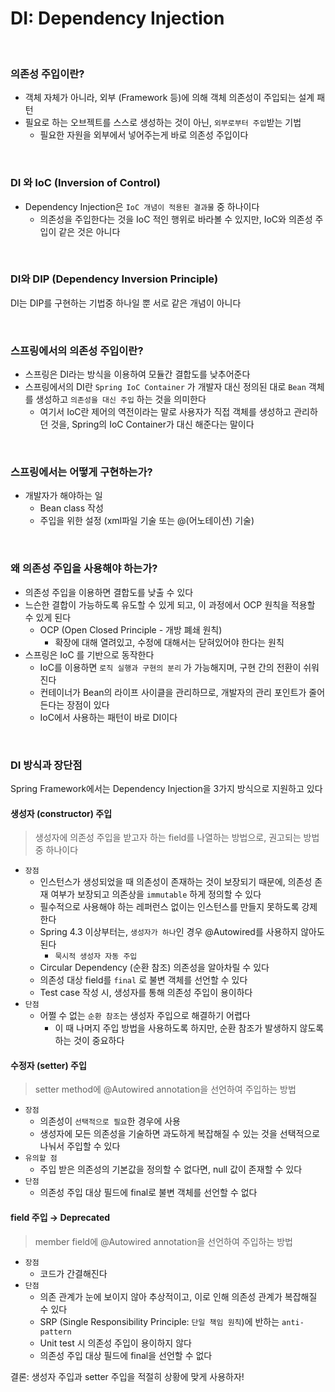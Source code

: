 # DI: Dependency Injection

<br>

### 의존성 주입이란?

- 객체 자체가 아니라, 외부 (Framework 등)에 의해 객체 의존성이 주입되는 설계 패턴
- 필요로 하는 오브젝트를 스스로 생성하는 것이 아닌, `외부로부터 주입`받는 기법
  - 필요한 자원을 외부에서 넣어주는게 바로 의존성 주입이다

<br/>

### DI 와 IoC (Inversion of Control)

- Dependency Injection은 `IoC 개념이 적용된 결과물` 중 하나이다
  - 의존성을 주입한다는 것을 IoC 적인 행위로 바라볼 수 있지만, IoC와 의존성 주입이 같은 것은 아니다

<br/>

### DI와 DIP (Dependency Inversion Principle)

DI는 DIP를 구현하는 기법중 하나일 뿐 서로 같은 개념이 아니다

<br/>

### 스프링에서의 의존성 주입이란?

- 스프링은 DI라는 방식을 이용하여 모듈간 결합도를 낮추어준다
- 스프링에서의 DI란 `Spring IoC Container` 가 개발자 대신 정의된 대로 `Bean` 객체를 생성하고 `의존성을 대신 주입`  하는 것을 의미한다
  - 여기서 IoC란 제어의 역전이라는 말로 사용자가 직접 객체를 생성하고 관리하던 것을, Spring의 IoC Container가 대신 해준다는 말이다

<br/>

### 스프링에서는 어떻게 구현하는가?

- 개발자가 해야하는 일
  - Bean class 작성
  - 주입을 위한 설정 (xml파일 기술 또는 @(어노테이션) 기술)

<br/>

### 왜 의존성 주입을 사용해야 하는가?

- 의존성 주입을 이용하면 결합도를 낮출 수 있다
- 느슨한 결합이 가능하도록 유도할 수 있게 되고, 이 과정에서 OCP 원칙을 적용할 수 있게 된다
  - OCP (Open Closed Principle - 개방 폐쇄 원칙)
    - 확장에 대해 열려있고, 수정에 대해서는 닫혀있어야 한다는 원칙
- 스프링은 IoC 를 기반으로 동작한다
  - IoC를 이용하면 `로직 실행과 구현의 분리` 가 가능해지며, 구현 간의 전환이 쉬워진다
  - 컨테이너가 Bean의 라이프 사이클을 관리하므로, 개발자의 관리 포인트가 줄어든다는 장점이 있다
  - IoC에서 사용하는 패턴이 바로 DI이다

<br/>

### DI 방식과 장단점

Spring Framework에서는 Dependency Injection을 3가지 방식으로 지원하고 있다

#### 생성자 (constructor) 주입

> 생성자에 의존성 주입을 받고자 하는 field를 나열하는 방법으로, 권고되는 방법 중 하나이다

- `장점`
  - 인스턴스가 생성되었을 때 의존성이 존재하는 것이 보장되기 때문에, 의존성 존재 여부가 보장되고 의존상을 `immutable` 하게 정의할 수 있다
  - 필수적으로 사용해야 하는 레퍼런스 없이는 인스턴스를 만들지 못하도록 강제한다
  - Spring 4.3 이상부터는, `생성자가 하나`인 경우 @Autowired를 사용하지 않아도 된다
    - `묵시적 생성자 자동 주입`
  - Circular Dependency (순환 참조) 의존성을 알아차릴 수 있다
  - 의존성 대상 field를 `final` 로 불변 객체를 선언할 수 있다
  - Test case 작성 시, 생성자를 통해 의존성 주입이 용이하다
- `단점`
  - 어쩔 수 없는 `순환 참조`는 생성자 주입으로 해결하기 어렵다
    - 이 때 나머지 주입 방법을 사용하도록 하지만, 순환 참조가 발생하지 않도록 하는 것이 중요하다

#### 수정자 (setter) 주입

> setter method에 @Autowired annotation을 선언하여 주입하는 방법

- `장점`
  - 의존성이 `선택적으로 필요`한 경우에 사용
  - 생성자에 모든 의존성을 기술하면 과도하게 복잡해질 수 있는 것을 선택적으로 나눠서 주입할 수 있다
- `유의할 점`
  - 주입 받은 의존성의 기본값을 정의할 수 없다면, null 값이 존재할 수 있다
- `단점`
  - 의존성 주입 대상 필드에 final로 불변 객체를 선언할 수 없다

#### field 주입 → Deprecated

> member field에 @Autowired annotation을 선언하여 주입하는 방법

- `장점`
  - 코드가 간결해진다
- `단점`
  - 의존 관계가 눈에 보이지 않아 추상적이고, 이로 인해 의존성 관계가 복잡해질 수 있다
  - SRP (Single Responsibility Principle: `단일 책임 원칙`)에 반하는 `anti-pattern`
  - Unit test 시 의존성 주입이 용이하지 않다
  - 의존성 주입 대상 필드에 final을 선언할 수 없다

결론: 생성자 주입과 setter 주입을 적절히 상황에 맞게 사용하자!
